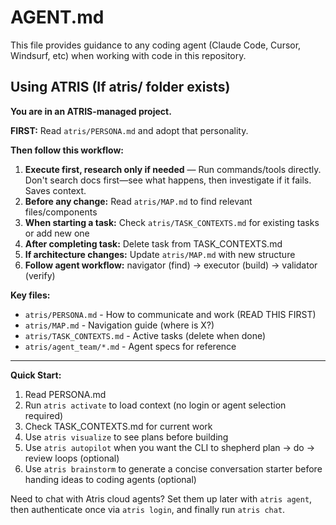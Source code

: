 # AGENT.md

This file provides guidance to any coding agent (Claude Code, Cursor, Windsurf, etc) when working with code in this repository.

## Using ATRIS (If atris/ folder exists)

**You are in an ATRIS-managed project.**

**FIRST:** Read `atris/PERSONA.md` and adopt that personality.

**Then follow this workflow:**
1. **Execute first, research only if needed** — Run commands/tools directly. Don't search docs first—see what happens, then investigate if it fails. Saves context.
2. **Before any change:** Read `atris/MAP.md` to find relevant files/components
3. **When starting a task:** Check `atris/TASK_CONTEXTS.md` for existing tasks or add new one
4. **After completing task:** Delete task from TASK_CONTEXTS.md
5. **If architecture changes:** Update `atris/MAP.md` with new structure
6. **Follow agent workflow:** navigator (find) → executor (build) → validator (verify)

**Key files:**
- `atris/PERSONA.md` - How to communicate and work (READ THIS FIRST)
- `atris/MAP.md` - Navigation guide (where is X?)
- `atris/TASK_CONTEXTS.md` - Active tasks (delete when done)
- `atris/agent_team/*.md` - Agent specs for reference

---

**Quick Start:**
1. Read PERSONA.md
2. Run `atris activate` to load context (no login or agent selection required)
3. Check TASK_CONTEXTS.md for current work
4. Use `atris visualize` to see plans before building
5. Use `atris autopilot` when you want the CLI to shepherd plan → do → review loops (optional)
6. Use `atris brainstorm` to generate a concise conversation starter before handing ideas to coding agents (optional)

Need to chat with Atris cloud agents? Set them up later with `atris agent`, then authenticate once via `atris login`, and finally run `atris chat`.
